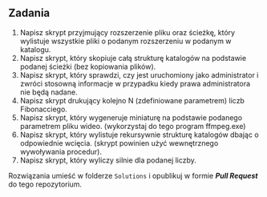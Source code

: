 ## Zadania
1. Napisz skrypt przyjmujący rozszerzenie pliku oraz ścieżkę, który wylistuje wszystkie pliki o podanym rozszerzeniu w podanym w katalogu.
2. Napisz skrypt, który skopiuje całą strukturę katalogów na podstawie podanej ścieżki (bez kopiowania plików).
3. Napisz skrypt, który sprawdzi, czy jest uruchomiony jako administrator i zwróci stosowną informacje w przypadku kiedy prawa administratora nie będą nadane.
4. Napisz skrypt drukujący kolejno N (zdefiniowane parametrem) liczb Fibonacciego.
5. Napisz skrypt, który wygeneruje miniaturę na podstawie podanego parametrem pliku wideo. (wykorzystaj do tego program ffmpeg.exe)
6. Napisz skrypt, który wylistuje rekursywnie strukturę katalogów dbając o odpowiednie wcięcia. (skrypt powinien użyć wewnętrznego wywoływania procedur).
7. Napisz skrypt, który wyliczy silnie dla podanej liczby.


Rozwiązania umieść w folderze `Solutions` i opublikuj w formie ***Pull Request*** do tego repozytorium.
